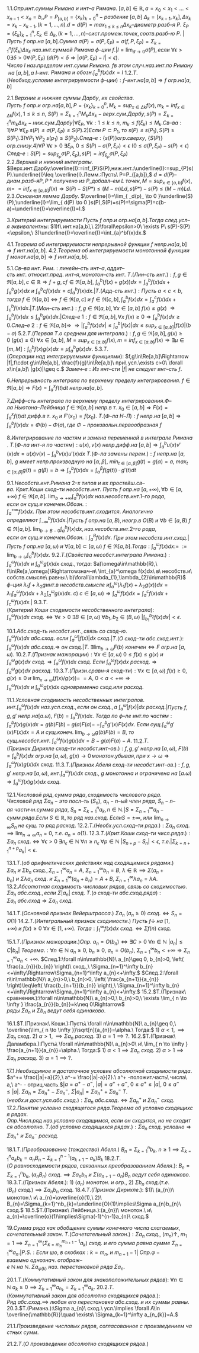 1.1.$Опр. инт. суммы\ Римана\ и\ инт–а\ Римана.$
$[a,b]\in\mathbb{R},a=x_{0}<x_{1}<...<x_{n-1}<x_{n}=b,,P=P_{[a,b]}=\{ x_{k} \}^n_{k=0}-разбение\ [a,b]$
$\Delta_{k}=[x_{k-1},x_{k}],\Delta x_{k}=x_{k}-x_{k-1}, (k=1,...,n).d=d(P)=max_{1\leq k\leq n}\Delta x_{k}–диаметр$
$разб–я\ P.\ \xi_{P}=\{ \xi_{k} \}^n_{k=1},\xi_{k}\in\Delta_{k},(k=1,...,n)–сист.промеж.точек,соотв.разб–ю\ P.$ |
$Пусть\ f\ опр.на\ [a,b]. Сумма\ \sigma(P)=\sigma(P,\xi_{P})=\sigma(f,P,\xi_{P})=\Sigma^n_{k=1}f(\xi_{k})\Delta x_{k}\ наз.инт.суммой$
$Римана\ ф–ции\ f.$|$I=\lim_{ d \to 0 }\sigma(P),если\ \forall\epsilon>0\exists\delta>0\forall(P,\xi_{P})\ (d(P)<\delta\Rightarrow |\sigma(P,\xi_{P})-I|<\epsilon).$
$Число\ I\ наз.пределом\ инт.сумм\ Римана.\ f в\ этом\ случ.наз.инт.по\ Риману\ на\ [a,b],а\ I–инт.$
$Римана\ и\ обозн.\int_{a}^bf(x)dx=I$
1.2.$Т.(Необход.условие\ интегрируемости\ ф–ции):f–инт.на[a,b]\Rightarrow f\ огр.на[a,b]$

2.1.$Верхние\ и\ нижние\ суммы\ Дарбу,\ их\ свойства.$
$Пусть\ f\ опр.и\ огр.на[a,b],P=\{ x_{k} \}^n_{k=0},M_{k}=sup_{x\in\Delta k}f(x),m_{k}=inf_{x\in\Delta k}f(x),1\leq k\leq n,$
$S(P)=\Sigma^n_{k=1}M_{k}\Delta x_{k}-верх.сум.Дарбу,s(P)=\Sigma^n_{k=1}m_{k}\Delta x_{k}-ниж.сум.Дарбу$|$\forall \xi_{P},$
$\forall k:1\leq k\leq n,\ m_{k}\leq f(\xi_{k})\leq M_{k}.$$Св–ва:1)\forall P\ \forall \xi_{P}\ s(P)\leq\sigma(P,\xi_{P})\leq S(P).2)Если\ P\subset P_{1},$
$то\ s(P)\leq s(P_{1}),S(P)\geq S(P_{1}).3)\forall P_{1}\ \forall P_{2}\ s(p_{1})\leq S(P_{2}).След–е:\{s(P)\}огр.сверху,$
$\{S(P)\}огр.снизу.4)\forall P\ \forall\epsilon>0\ \exists \xi_{P},\ 0\leq S(P)-\sigma(P,\xi_{P})<\epsilon\ (0\leq\sigma(P,\xi_{P})-s(P)<\epsilon)$
$След–е:S(P)=sup_{\xi_{p}}\sigma(P,\xi_{p}),s(P)=inf_{\xi_{p}}\sigma(P,\xi_{P})$ 
2.2.$Верхний\ и\ нижний\ интегралы.$
$Верх.инт.Дарбу:\overline{I}:=inf_{P}S(P),ниж.инт.:\underline{I}:=sup_{P}s(P).\underline{I}\leq \overline{I}.Лемм.:Пусть\ P=P_{[a,b]},$
$d=d(P)–диам.разб–яP,P*получено\ из\ P,добавл–ем\ L\ точек,M=sup_{x\in[a,b]}f(x),m=$
$=inf_{x\in[a,b]}f(x)\Rightarrow S(P)-S(P*)\leq(M-m)Ld, s(P*)-s(P)\leq(M-m)Ld.$
2.3.$Основная\ лемма\ Дарбу.$
$\overline{I}=\lim_{ _d(p)_ \to 0 }\underline{S}(P),\underline{I}=\lim_{ d(P) \to 0 }s(P),S(P)=s(P)=\sigma(P)=c(b-a)=\underline{I}=\overline{I}=I.$

3.$Критерий\ интегрируемости$
$Пусть\ f\ опр.и\ огр.на[a,b].Тогда\ след.усл–я\ эквивалентны:$
$1)f\ инт.на[a,b],\ 2)\forall\epsilon>0\ \exists P\ s(P)-S(P)<\epsilon,\ 3)\underline{I}=\overline{I}=\int_{a}^bf(x)dx.$

4.1.$Теорема\ об\ интегрируемости\ непрерывной\ функции$
$f\ непр.на[a,b]\Rightarrow f\ инт.на[a,b].$
4.2.$Теорема\ об\ интегрируемости\ монотонной\ функции$
$f\ монот.на[a,b]\Rightarrow f\ инт.на[a,b].$

5.1.$Св–ва\ инт.\ Рим.: линейн–сть\ инт–а, аддит–сть\ инт.\ относит. пред.\ инт–я, монотон–сть\ инт.$
$Т.(Лин–сть\ инт.):f,g\in\mathfrak{R}[a,b],c\in\mathbb{R}\Rightarrow f+g,cf\in\mathfrak{R}[a,b],\ \int_{a}^b(f(x)+g(x))dx=\int_{a}^bf(x)dx+\int_{a}^bg(x)dx$
$и\ \int_{a}^bcf(x)dx=c\int_{a}^bf(x)dx.$|$Т.(Адд–сть\ инт.):Пусть\ a<c<b,тогда\ f\in\mathfrak{R}[a,b]\Leftrightarrow f\in\mathfrak{R}[a,c]$
$и\ f\in\mathfrak{R}[c,b],\int_{a}^bf(x)dx=\int_{a}^cf(x)dx+\int_{c}^bf(x)dx.$|$Т.(Мон–сть\ инт.):f,g\in\Re[a,b],\forall x\in[a,b]\ f(x)\leq g(x)$
$\Rightarrow\int_{a}^bf(x)dx\leq\int_{a}^bg(x)dx.$|$След–е\ 1:f\in\Re[a,b],\forall x\ f(x)\geq0\Rightarrow\int_{a}^bf(x)dx\geq0.След–е\ 2:f\in\Re[a,b]\Rightarrow$
$\Rightarrow |\int_{a}^bf(x)dx|\leq\int_{a}^b|f(x)|dx\leq sup_{x\in[a,b]}|f(x)|(b-a)$
5.2.$Т.(Первая\ Т. о\ среднем\ для\ интеграла.):f,g\in\Re[a,b],g(x)\geq0\ (g(x)\leq0)\ \forall x\in[a,b],$
$M=sup_{x\in[a,b]}f(x),m=inf_{x\in[a,b]}f(x)\Rightarrow \exists \mu\in[m,M]:\int_{a}^bf(x)g(x)dx=\mu\int_{a}^bg(x)dx.$
5.3.$Т.(Операции\ над\ интегрируемыми\ функциями):$
$f,g\in\Re[a,b]\Rightarrow |f|,f\cdot g\in\Re[a,b], \frac{f}{g}\in\Re[a,b]\ при\ усл.\exists c>0\ \forall x\in[a,b]\ |g(x)|\geq c.$
$Замеч–е:Из\ инт–сти\ |f|\ не\ следует\ инт–сть\ f.$

6.$Непрерывность\ интеграла\ по\ верхнему\ пределу\ интегрирования.$
$f\in\Re[a,b]\Rightarrow F(x)=\int_{a}^xf(t)dt\ непр.на[a,b].$

7.$Дифф–сть\ интеграла\ по\ верхнему\ пределу\ интегрирования.Ф–ла\ Ньютона–Лейбница$
$f\in \Re[a,b]\ непр.в\ т.\ x_{0}\in[a,b]\Rightarrow F(x)=\int_{a}^xf(t)dt\ дифф. в\ т.\ x_{0}\ и\ F'(x_{0})=f(x_{0}).$
$Т.(Ф–ла\ Н–Л): f\ непр.на\ [a,b]\Rightarrow \int_{a}^bf(x)dx=\Phi(b)-\Phi(a), где\ \Phi - произвольн. первообразная\ f$

8.$Интегрирование\ по\ частям\ и\ замена\ переменной\ в\ интеграле\ Римана.$
$Т.(Ф–ла\ инт–я\ по\ частям):u(x), v(x)\ непр.дифф.на\ [a,b]\Rightarrow\int_{a}^bu(x)v'(x)dx=u(x)v(x)-\int_{a}^bv(x)u'(x)dx$
$Т.(Ф–ла\ замены\ перем.):f\ непр.на\ [a,b],\ g\ имеет\ непр.производную\ на\ [\alpha,\beta],\ min_{t\in[\alpha,\beta]}g(t)=g(\alpha)=a,$
$max_{t\in[\alpha,\beta]}g(t)=g(\beta)=b\Rightarrow \int_{a}^bf(x)dx=\int_{\alpha}^\beta f(g(t))\cdot g'(t)dt$

9.1.$Несобств. инт. Римана\ 2–х\ типов\ и\ их\ простейш. св–ва.\  Крит. Коши\ сход–ти\ несобств. инт.$
$Пусть\ f\ опр.на\ [a,+\infty), \forall b\in[a,+\infty)\ f\in\Re[a,b].\ \lim_{ b \to +\infty }\int_{a}^bf(x)dx\ наз.несобств.инт.1–го\ рода,$
$если\ он\ сущ.и\ конечен.Обозн.:\int_{a}^{+\infty}f(x)dx.\ При\ этом\ несобств.инт.сходится.\ Аналогично$
$определяют\ \int_{-\infty}^bf(x)dx.$|$Пусть\ f\ опр.на\ [a,B), неогр.в\ O(B)\ и\ \forall b\in[a,B)\ f\in\Re[a,b].$
$\lim_{ b \to B-0 }\int_{a}^bf(x)dx,наз.несобств.инт.2–го\ рода, если\ он\ сущ.и\ конечен.Обозн.:\int_{a}^Bf(x)dx.$
$При\ этом\ несобств.инт.сход.$|$Пусть\ f\ опр.на\ [a,\omega)\ и\ \forall[a,b]\subset[a,\omega)\ f\in\Re[a,b]. Тогда:\int_{a}^\omega f(x)dx:=$
$:=\lim_{ b \to \omega }\int_{a}^bf(x)dx.$
9.2.$Т.(Свойства\ несобст. интеграла\ Римана.):\int_{a}^\omega f(x)dx\ и\ \int_{a}^\omega g(x)dx\ сход.,тогда:$
$a)\omega\in\mathbb{R},\ f\in\Re[a,\omega]\Rightarrowзнач–я\ \int_{a}^\omega f(x)dx\ в\ несобств.и\ собств.смысле\ равны.\ b)\forall\lambda_{1},\lambda_{2}\in\mathbb{R}$
$ф–ция\ \lambda_{1}f+\lambda_{2}g инт.в\ несобств.смысле\ и \int_{a}^\omega(\lambda_{1}f(x)+\lambda_{2}g(x))dx=\lambda_{1}\int_{a}^\omega f(x)dx+\lambda_{2}\int_{a}^\omega g(x)dx.$
$c)\ c\in [a,\omega)\Rightarrow \int_{a}^\omega f(x)dx=\int_{a}^cf(x)dx+\int_{c}^\omega f(x)dx.$|
9.3.$Т.(Критерий\ Коши\ сходимости\ несобственного\ интеграла):$
$\int_{a}^\omega f(x)dx\ сход. \Leftrightarrow \forall\epsilon>0\ \exists B\in[a,\omega)\ \forall b_{1},b_{2}\in(B,\omega)\ |\int_{b_{1}}^{b_{2}}f(x)dx|<\epsilon.$ 

10.1.$Абс. сход–ть\ несобст. инт., связь\ со\ сход–ю.$
$\int_{a}^\omega f(x)dx\ абс.сход.\ если\ \int_{a}^\omega |f(x)|dx\ сход.$|$Т.(О\ сход–ти\ абс.сход.инт.):$
$\int_{a}^\omega f(x)dx\ абс.сход.\Rightarrow\ он\ сход.$|$Т.\ \exists \lim_{ b \to \omega }F(b)\ конечен\Leftrightarrow F\ огр.на\ [a,\omega).$
10.2.$Т.(Признак\ мажорации):\forall x\in[a,\omega)\ 0\leq f(x)\leq g(x)\ и$
$\int_{a}^\omega g(x)dx\ сход.\Rightarrow \int_{a}^\omega f(x)dx\ сход.\ Если\ \int_{a}^\omega f(x)dx\ расход.\Rightarrow \int_{a}^\omega g(x)dx\ расход.$
10.3.$Т.(Призн.сравн–я\ сход–ти):\forall x\in[a,\omega)\ f(x)\geq0, g(x)\geq0\ и\ \lim_{ x \to \omega }(f(x)/g(x))=$
$=A,\ 0<a<+\infty\Rightarrow \int_{a}^\omega f(x)dx\ и\ \int_{a}^\omega g(x)dx\ одновременно\ сход.или\ расход.$

11.1.$Условная\ сходимость\ несобственных\ интегралов.$
$инт.\int_{a}^\omega f(x)dx\ наз.усл.сход.,если\ он\ сход.,а\ \int_{a}^\omega |f(x)|dx\ расход.$|$Пусть\ f,g,g'\ непр.на [a.\omega),$
$F(b)=\int_{a}^b f(x)dx.\ Тогда\ по\ ф–ле\ инт.по\ частям:\int_{a}^b f(x)g(x)dx=g(b)F(b)-g(a)F(a)-$
$-\int_{a}^b g'(x)F(x)dx.\ Если\ сущ. \int_{a}^\omega g'(x)F(x)dx=A\ и\ сущ.конеч.\ \lim_{ b \to \omega }g(b)F(b)=B,\ то$
$сущ.несобст.инт.\ \int_{a}^\omega f(x)g(x)dx=B-g(a)F(a)-A.$
11.2.$Т.(Признак\ Дирихле\ сход–ти\ несобст. инт–ов.):f,g,g'\ непр.на\ [a,\omega),\ F(b)=\int_{a}^b f(x)dx$
$огр.на\ [a,\omega),\ g(x)\to0\, монотон.убывая, при\ x\to\omega\Rightarrow \int_{a}^\omega f(x)g(x)dx\ сход.$
11.3.$Т.(Признак\ Абеля\ сход–ти\ несобст. инт–ов.):f,g,g'\ непр.на\ [a,\omega),$
$инт. \int_{a}^\omega f(x)dx\ сход.,\ g\ монотонна\ и\ ограничена\ на\ [a.\omega)\Rightarrow \int_{a}^\omega f(x)g(x)dx\ сход.$

12.1.$Числовой\ ряд, сумма\ ряда, сходимость\ числового\ ряда.$
$Числовой\ ряд\ \Sigma a_{n}-это\ посл–ть\ (S_{n}),\ a_{n}-n–ый\ член\ ряда,\ S_{n}-n–ая\ частичн.сумма\ ряда,$
$S_{n}=\Sigma_{k=1}^n a_{k}, n\in\mathbb{N}.$|$S=\Sigma_{n=1}^\infty a_{n} - сумм.ряда.Если\ S\in\mathbb{R},то\ ряд\ наз.сход.\ Если S = \pm \infty,$
$или\ \lim_{ n \to \infty }S_{n}\ не\ сущ.\ то\ ряд\ расход.$
12.2.$Т.(Необх. усл. сход–ти\ ряда.):\Sigma a_{n}\ сход. \implies\lim_{ n \to \infty }a_{n}=0,\ т.е.\ a_{n}=o(1).$ 
12.3.$Т.(Крит. Коши\ сход–ти\ числ. ряда.):\Sigma a_{n}\ сход.\Longleftrightarrow\forall\epsilon>0\ \exists n_{\epsilon}\in\mathbb{N}\ \forall n\geq n_{\epsilon}\ \forall p\in\mathbb{N}$
$|S_{n+p}-S_{n}|<\epsilon,\ т.е.|\Sigma_{k=n+1}^{n+p}a_{k}|<\epsilon.$ 

13.1.$Т.(об\ арифметических\ действиях\ над\ сходящимися\ рядами.)$
$\Sigma a_{n}\ и\ \Sigma b_{n}\ сход., \Sigma_{n=1}^\infty a_{n}=A,\ \Sigma_{n=1}^\infty b_{n}=B,\ \lambda\in\mathbb{R}\implies\Sigma(a_{n}+b_{n})\ и\ \Sigma\lambda a_{n}\ сход.\ и$
$\Sigma_{n=1}^\infty(a_{n}+b_{n})=A+B,\ \Sigma_{n=1}^\infty\lambda a_{n}=\lambda A.$
13.2.$Абсолютная\ сходимость\ числовых\ рядов,\ связь\ со\ сходимостью.$
$\Sigma a_{n}\ абс. сход.,если\ \Sigma |a_{n}|\ сход.\ Т.(о\ сход–ти\ абс.сход.ряда):\Sigma a_{n}\ абс.сход\Rightarrow\Sigma a_{n}\ сход.$

14.1.$Т.(Основной\ признак\ Вейерштрасса.)$
$\Sigma a_{n}\ (a_{n}\geq0)\ сход.\Longleftrightarrow S_{n}=O(1)$
14.2.$Т.(Интегральный\ признак\ сходимости.)$
$Пусть\ f\downarrow\ на\ [1,+\infty)\ и\ f(x)\geq0\ \forall x\in[1,+\infty).\ Тогда:\int_{1}^\infty f(x)dx\ сход.\Longleftrightarrow\Sigma f(n)\ сход.$

15.1.$Т.(Признак\ мажорации.)$$Опр.\ a_{n}=O(b_{n})\Leftrightarrow\exists C>0\ \forall n\in\mathbb{N}\ |a_{n}|\leq C|b_{n}|$
$Теорема.:\forall n\in \mathbb{N}\ a_{n}\geq 0,\ b_{n}\geq 0,\ a_{n}=O(b_{n}),\ \Sigma_{n=1}^\infty b_{n}<+\infty\Rightarrow\Sigma_{n=1}^\infty a_{n}<+\infty.$
$След.1:\forall n\in\mathbb{N}\ a_{n}\geq 0, b_{n}>0, \left( \frac{a_{n}}{b_{n}} \right)\ сход.,\ \Sigma_{n=1}^\infty b_{n}<+\infty\Rightarrow\Sigma_{n=1}^\infty a_{n}<+\infty.$
$След.2:\forall n\in\mathbb{N}\ a_{n}>0,\ b_{n}>0, \left( \frac{a_{n+1}}{a_{n}} \right)\leq\left( \frac{b_{n+1}}{b_{n}} \right),\ \Sigma_{n=1}^\infty b_{n}<+\infty\Rightarrow\Sigma_{n=1}^\infty a_{n}<+\infty.$
15.2.$Т.(Признак\ сравнения.):\forall n\in\mathbb{N}\ a_{n}>0,\ b_{n}>0,\ \exists \lim_{ n \to \infty } \frac{a_{n}}{b_{n}}=k\neq 0\Rightarrow$
$ряды\ \Sigma a_{n}\ и\ \Sigma b_{n}\ ведут\ себя\ одинаково.$

16.1.$Т.(Признак\ Коши.):Пусть\ \forall n\in\mathbb{N}\ a_{n}\geq 0,\ \overline{\lim_{ n \to \infty }}\sqrt[n]{a_{n}}=\alpha.\ Тогда:$
$1)\ \alpha<1,\implies \Sigma a_{n}\ сход.\ 2)\ \alpha>1,\implies \Sigma a_{n}\ расход.\ 3)\ \alpha=1\implies?.$
16.2.$Т.(Признак\ Даламбера.):Пусть\ \forall n\in\mathbb{N}\ a_{n}>0\ и\ \lim_{ n \to \infty } \frac{a_{n+1}}{a_{n}}=\alpha.\ Тогда:$
$1)\ \alpha<1\implies\Sigma a_{n}\ сход.\ 2)\ \alpha>1\implies\Sigma a_{n}\ расход.\ 3)\ \alpha=1\implies?.$

17.1.$Необходимое\ и\ достаточное\ условие\ абсолютной\ сходимости\ ряда.$
$a^+= \frac{|a|+a}{2},\ a^-= \frac{|a|-a}{2}.\ a^+ -положит.часть\ числа\ a,\ a^- - отриц.часть.$|$a=a^+ - a^-,$
$|a|=a^+ +a^-,\ 0\leq a^+\leq |a|,\ 0\leq a^-\leq |a|.\ \Sigma a_{n}=\Sigma a_{n}^+ -\Sigma a_{n}^-,\ \Sigma |a_{n}|=\Sigma a_{n}^+ +\Sigma a_{n}^-$
$Т.(необх.и\ дост.усл.абс.сход.):\Sigma a_{n}\ абс.сход.\Longleftrightarrow\Sigma a_{n}^+\ и\ \Sigma a_{n}^-\ сход.$
17.2.$Понятие\ условно\ сходящегося\ ряда. Теорема\ об\ условно\ сходящихся\ рядах.$
$Опр.Числ.ряд\ наз.условно\ сходящимся,\ если\ он\ сходится,\ но\ не\ сходится\ абсолютно.$
$Т.(об\ условно\ сходящихся\ рядах.):\Sigma a_{n}\ сход.\ условно\Rightarrow\Sigma a_{n}^+\ и\ \Sigma a_{n}^-\ расход.$

18.1.$Т.(Преобразование\ (тождество)\ Абеля.)$
$B_{n}=\Sigma_{k=1}^nb_{k},\ n\geq1\implies \Sigma_{k=1}^na_{k}b_{k}=a_{n}B_{n}-\Sigma_{k=1}^{n-1}(a_{k+1}-a_{k})B_{k}$
18.2.$Т.(О\ равносходимости\ рядов,\ связанных\ преобразованием\ Абеля.):$
$B_{n}=\Sigma_{k=1}^nb_{k},\ (a_{n}B_{n})\ сход.\implies\Sigma a_{n}b_{n}\ и\ \Sigma (a_{n+1}-a_{n})B_{n}\ ведут\ себя\ одинаково.$
18.3.$Т.(Признак\ Абеля.):$
$1)\ (a_{n})\ монотон.\ и\ огр.,\ 2)\ \Sigma b_{n}\ сход.(т.е.(B_{n})\ сход.)\implies\Sigma a_{n}b_{n}\ сход.$
18.4.$Т.(Признак\ Дирихле.):$
$1)\ (a_{n})\ монотон.\ и\ a_{n}=\overline{o}(1),\ 2)\ B_{n}=\Sigma_{k=1}^nb_{k}=\underline{O}(1)\implies\Sigma a_{n}b_{n}\ сход.$
18.5.$Т.(Признак\ Лейбница.):(a_{n})\ монотон.\ и\ a_{n}=\overline{o}(1)\implies\Sigma(-1)^{n-1}a_{n}\ сход.$

19.$Сумма\ ряда\ как\ обобщение\ суммы\ конечного\ числа\ слагаемых, сочетательный\ закон.$
$Т.(Сочетательный\ закон.):\Sigma a_{n}\ сход.,\ (m_{n})\uparrow,\ m_{1}=1\implies\Sigma_{n=1}^\infty(\Sigma_{k=m_{n}}^{m_{n+1} - 1}a_{k})\ сход.$
$и\ его\ сумма\ равна\ сумме\ \Sigma_{n=1}^\infty a_{n}.$|$P.S.:Если\ шо,\ в\ скобках: k=m_{n},\ и\ m_{n+1}-1$|
$Опр.\varphi-взаимно\ однознач.\ отображ–е\ \mathbb{N}\ на\ \mathbb{N}.\ \Sigma a_{\varphi(k)}\ наз.\ перестановкой\ ряда\ \Sigma a_{n}.$

20.1.$Т.(Коммутативный\ закон\ для\ знакоположительных\ рядов):$
$\forall n\in\mathbb{N}\ a_{k}\geq0\implies\Sigma_{k=1}^\infty a_{n_{k}}=\Sigma_{k=1}^\infty a_{k}.$
20.2.$Т.(Коммутативный\ закон\ для\ абсолютно\ сходящихся\ рядов.):$
$Ряд\ абс.сход.\implies\ любая\ его\ перестановка\ абс.сход.\ и\ их\ суммы\ равны.$
20.3.$Т.(Римана.):\Sigma a_{n}\ сход.\ усл.\implies \forall A\in \overline{\mathbb{R}}\quad \exists\ \Sigma_{k=1}^\infty a_{n_{k}}=A.$

21.1.$Произведение\ числовых\ рядов,\ согласованное\ с\ произведением\ частных\ сумм.$

21.2.$Т.(О\ произведении\ абсолютно\ сходящихся\ рядов.)$

